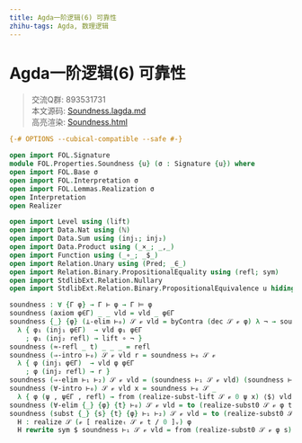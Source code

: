 ```yaml
---
title: Agda一阶逻辑(6) 可靠性
zhihu-tags: Agda, 数理逻辑
---
```


# Agda一阶逻辑(6) 可靠性

> 交流Q群: 893531731  
> 本文源码: [Soundness.lagda.md](https://github.com/choukh/agda-flypitch/blob/main/src/FOL/Properties/Soundness.lagda.md)  
> 高亮渲染: [Soundness.html](https://choukh.github.io/agda-flypitch/FOL.Properties.Soundness.html)  

```agda
{-# OPTIONS --cubical-compatible --safe #-}

open import FOL.Signature
module FOL.Properties.Soundness {u} (σ : Signature {u}) where
open import FOL.Base σ
open import FOL.Interpretation σ
open import FOL.Lemmas.Realization σ
open Interpretation
open Realizer

open import Level using (lift)
open import Data.Nat using (ℕ)
open import Data.Sum using (inj₁; inj₂)
open import Data.Product using (_×_; _,_)
open import Function using (_∘_; _$_)
open import Relation.Unary using (Pred; _∈_)
open import Relation.Binary.PropositionalEquality using (refl; sym)
open import StdlibExt.Relation.Nullary
open import StdlibExt.Relation.Binary.PropositionalEquivalence u hiding (_∘_; sym)
```

```agda
soundness : ∀ {Γ φ} → Γ ⊢ φ → Γ ⊨ φ
soundness (axiom φ∈Γ) _ _ vld = vld _ φ∈Γ
soundness {_} {φ} (⊥-elim ⊢₀) 𝒮 𝓋 vld = byContra (dec 𝒮 𝓋 φ) λ ¬ → soundness ⊢₀ 𝒮 𝓋
  λ { φ₁ (inj₁ φ∈Γ)  → vld φ₁ φ∈Γ
    ; φ₁ (inj₂ refl) → lift ∘ ¬ }
soundness (≈-refl _ t) _ _ _ = refl
soundness (⇒-intro ⊢₀) 𝒮 𝓋 vld r = soundness ⊢₀ 𝒮 𝓋
  λ { φ (inj₁ φ∈Γ)  → vld φ φ∈Γ
    ; φ (inj₂ refl) → r }
soundness (⇒-elim ⊢₁ ⊢₂) 𝒮 𝓋 vld = (soundness ⊢₁ 𝒮 𝓋 vld) (soundness ⊢₂ 𝒮 𝓋 vld)
soundness (∀-intro ⊢₀) 𝒮 𝓋 vld x = soundness ⊢₀ 𝒮 _
  λ { φ (ψ , ψ∈Γ , refl) → from (realize-subst-lift 𝒮 𝓋 0 ψ x) ⟨$⟩ vld ψ ψ∈Γ }
soundness (∀-elim {_} {φ} {t} ⊢₀) 𝒮 𝓋 vld = to (realize-subst0 𝒮 𝓋 φ t) ⟨$⟩ soundness ⊢₀ 𝒮 𝓋 vld _
soundness (subst {_} {s} {t} {φ} ⊢₁ ⊢₂) 𝒮 𝓋 vld = to (realize-subst0 𝒮 𝓋 φ t) ⟨$⟩ H where
  H : realize 𝒮 (𝓋 [ realizeₜ 𝒮 𝓋 t / 0 ]ᵥ) φ
  H rewrite sym $ soundness ⊢₁ 𝒮 𝓋 vld = from (realize-subst0 𝒮 𝓋 φ s) ⟨$⟩ (soundness ⊢₂ 𝒮 𝓋 vld)
```

